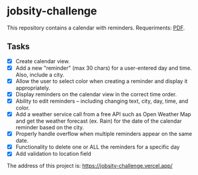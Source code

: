 # jobsity-challenge

This repository contains a calendar with reminders. Requeriments: [PDF](/Requirements.pdf).

## Tasks

- [x] Create calendar view.
- [x] Add a new "reminder" (max 30 chars) for a user-entered day and time. Also, include a city.
- [x] Allow the user to select color when creating a reminder and display it appropriately.
- [x] Display reminders on the calendar view in the correct time order.
- [x] Ability to edit reminders – including changing text, city, day, time, and color.
- [x] Add a weather service call from a free API such as Open Weather Map and get the weather forecast (ex. Rain) for the date of the calendar reminder based on the city.
- [x] Properly handle overflow when multiple reminders appear on the same date.
- [x] Functionality to delete one or ALL the reminders for a specific day
- [x] Add validation to location field

The address of this project is: https://jobsity-challenge.vercel.app/
